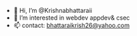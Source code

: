 - 👋 Hi, I’m @Krishnabhattaraii
- 👀 I’m interested in webdev appdev& csec
- 📫 contact: bhattaraikrish26@yahoo.com

<!---
Krishnabhattaraii/Krishnabhattaraii is a ✨ special ✨ repository because its `README.md` (this file) appears on your GitHub profile.
You can click the Preview link to take a look at your changes.
--->
